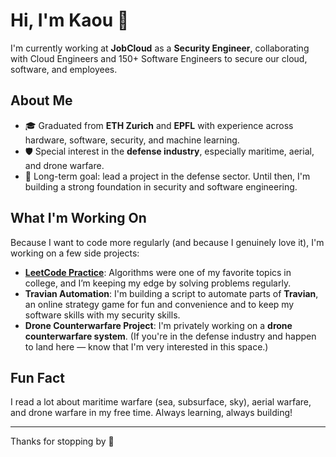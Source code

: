 # Hi, I'm Kaou 👋

I'm currently working at **JobCloud** as a **Security Engineer**, collaborating with Cloud Engineers and 150+ Software Engineers to secure our cloud, software, and employees.

## About Me

- 🎓 Graduated from **ETH Zurich** and **EPFL** with experience across hardware, software, security, and machine learning.
- 🛡️ Special interest in the **defense industry**, especially maritime, aerial, and drone warfare.
- 🚀 Long-term goal: lead a project in the defense sector. Until then, I'm building a strong foundation in security and software engineering.

## What I'm Working On

Because I want to code more regularly (and because I genuinely love it), I'm working on a few side projects:

- **[LeetCode Practice](https://leetcode.com/user1238lu/)**: Algorithms were one of my favorite topics in college, and I’m keeping my edge by solving problems regularly.
- **Travian Automation**: I'm building a script to automate parts of **Travian**, an online strategy game for fun and convenience and to keep my software skills with my security skills.
- **Drone Counterwarfare Project**: I'm privately working on a **drone counterwarfare system**. (If you're in the defense industry and happen to land here — know that I'm very interested in this space.)

## Fun Fact

I read a lot about maritime warfare (sea, subsurface, sky), aerial warfare, and drone warfare in my free time. Always learning, always building!

---

Thanks for stopping by 👋
